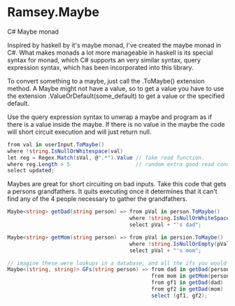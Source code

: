 # Ramsey.Maybe
C# Maybe monad


Inspired by haskell by it's maybe monad, I've created the maybe monad in C#. What makes monads a lot more manageable in haskell is its special syntax for monad, which C# supports an very similar syntax, query expression syntax, which has been incorporated into this library.

To convert something to a maybe, just call the .ToMaybe() extension method. A Maybe might not have a value, so to get a value you have to use the extension .ValueOrDefault(some_default) to get a value or the specified default. 

Use the query expression syntax to unwrap a maybe and program as if there is a value inside the maybe. If there is no value in the maybe the code will short circuit execution and will just return null. 

```c#
from val in userInput.ToMaybe()
where !string.IsNullOrWhitespace(val)
let reg = Regex.Match(sVal, @".*").Value // fake read function.
where reg.Length > 5					 // random extra good read condition.
select updated;
``` 

Maybes are great for short circuiting on bad inputs. Take this code that gets a persons grandfathers. It quits executing once it determines that it can't find any of the 4 people necessary to gather the grandfathers.

```c#
Maybe<string> getDad(string person) => from pVal in person.ToMaybe()
                                       where !string.IsNullOrWhiteSpace(pVal) // quickly apply input filtering.
                                       select pVal + "'s dad";

Maybe<string> getMom(string person) => from pVal in persion.ToMaybe()
                                       where !string.IsNullOrEmpty(pVal)
                                       select pVal + "'s mom";

// imagine these were lookups in a database, and all the ifs you would have to use to code the same login.
Maybe<(string, string)> GFs(string person) => from dad in getDad(person)
                                              from mom in getMom(person)
                                              from gf1 in getDad(dad)
                                              from gf2 in getDad(mom)
                                              select (gf1, gf2);
```
